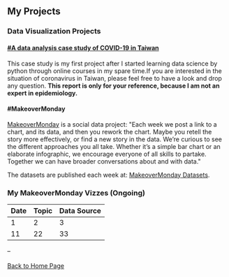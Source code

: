 ## My Projects


### Data Visualization Projects
#### [#A data analysis case study of COVID-19 in Taiwan](https://kjhuang-94.github.io/personal-website/projects/case%20study%20of%20COVID-19/A%20data%20analysis%20case%20study%20of%20COVID-19%20in%20Taiwan.html)
This case study is my first project after I started learning data science by python through online courses in my spare time.If you are interested in the situation of coronavirus in Taiwan, please feel free to have a look and drop any question. **This report is only for your reference, because I am not an expert in epidemiology.** 
#### #MakeoverMonday
[MakeoverMonday](https://www.makeovermonday.co.uk/) is a social data project: "Each week we post a link to a chart, and its data, and then you rework the chart. Maybe you retell the story more effectively, or find a new story in the data. We’re curious to see the different approaches you all take. Whether it’s a simple bar chart or an elaborate infographic, we encourage everyone of all skills to partake. Together we can have broader conversations about and with data."

The datasets are published each week at: [MakeoverMonday Datasets](https://www.makeovermonday.co.uk/data/).

### My MakeoverMonday Vizzes (Ongoing)

Date | Topic | Data Source 
------------ | ------------- | ------------- 
1 | 2 |3 
11| 22| 33 

–  
<br>[Back to Home Page](https://kjhuang-94.github.io/personal-website/) 
